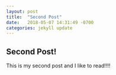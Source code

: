 ```yaml
---
layout: post
title:  "Second Post"
date:   2018-05-07 14:31:49 -0700
categories: jekyll update
---
```


## Second Post!

This is my second post and I like to read!!!!

